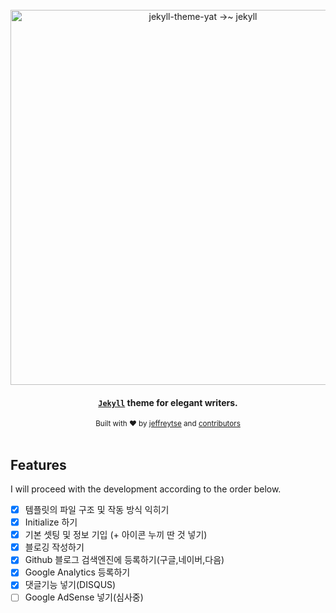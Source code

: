 <div align="center">

  <br>
  
  <a href="https://github.com/jeffreytse/jekyll-theme-yat">
    <img alt="jekyll-theme-yat →~ jekyll" src="https://user-images.githubusercontent.com/9413601/106478481-346fdf00-64e4-11eb-9385-1ab5329c3234.png" width="600">
  </a>
</div>

<h4 align="center">
  <a href="https://jekyllrb.com/" target="_blank"><code>Jekyll</code></a> theme for elegant writers.
</h4>

<div align="center">
  <sub>Built with ❤︎ by
  <a href="https://jeffreytse.net">jeffreytse</a> and
  <a href="https://github.com/jeffreytse/jekyll-theme-yat/graphs/contributors">contributors </a>
  </sub>
</div>

<br>

## Features

I will proceed with the development according to the order below.

- [x] 템플릿의 파일 구조 및 작동 방식 익히기
- [x] Initialize 하기
- [x] 기본 셋팅 및 정보 기입 (+ 아이콘 누끼 딴 것 넣기)
- [x] 블로깅 작성하기
- [x] Github 블로그 검색엔진에 등록하기(구글,네이버,다음)
- [x] Google Analytics 등록하기
- [x] 댓글기능 넣기(DISQUS)
- [ ] Google AdSense 넣기(심사중)
